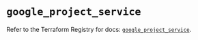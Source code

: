 # `google_project_service`

Refer to the Terraform Registry for docs: [`google_project_service`](https://registry.terraform.io/providers/hashicorp/google-beta/6.41.0/docs/resources/google_project_service).

